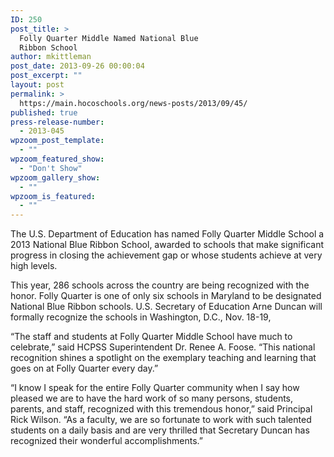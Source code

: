 ```yaml
---
ID: 250
post_title: >
  Folly Quarter Middle Named National Blue
  Ribbon School
author: mkittleman
post_date: 2013-09-26 00:00:04
post_excerpt: ""
layout: post
permalink: >
  https://main.hocoschools.org/news-posts/2013/09/45/
published: true
press-release-number:
  - 2013-045
wpzoom_post_template:
  - ""
wpzoom_featured_show:
  - "Don't Show"
wpzoom_gallery_show:
  - ""
wpzoom_is_featured:
  - ""
---
```

The U.S. Department of Education has named Folly Quarter Middle School a 2013 National Blue Ribbon School, awarded to schools that make significant progress in closing the achievement gap or whose students achieve at very high levels.

This year, 286 schools across the country are being recognized with the honor. Folly Quarter is one of only six schools in Maryland to be designated National Blue Ribbon schools. U.S. Secretary of Education Arne Duncan will formally recognize the schools in Washington, D.C., Nov. 18-19,

“The staff and students at Folly Quarter Middle School have much to celebrate,” said HCPSS Superintendent Dr. Renee A. Foose. “This national recognition shines a spotlight on the exemplary teaching and learning that goes on at Folly Quarter every day.”

“I know I speak for the entire Folly Quarter community when I say how pleased we are to have the hard work of so many persons, students, parents, and staff, recognized with this tremendous honor,” said Principal Rick Wilson. “As a faculty, we are so fortunate to work with such talented students on a daily basis and are very thrilled that Secretary Duncan has recognized their wonderful accomplishments.”